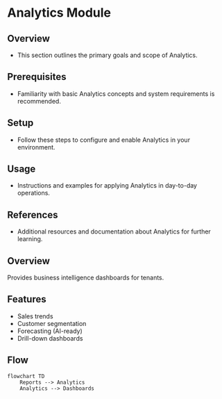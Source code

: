 # Analytics Module

## Overview
- This section outlines the primary goals and scope of Analytics.

## Prerequisites
- Familiarity with basic Analytics concepts and system requirements is recommended.

## Setup
- Follow these steps to configure and enable Analytics in your environment.

## Usage
- Instructions and examples for applying Analytics in day-to-day operations.

## References
- Additional resources and documentation about Analytics for further learning.


## Overview
Provides business intelligence dashboards for tenants.

## Features
- Sales trends
- Customer segmentation
- Forecasting (AI-ready)
- Drill-down dashboards

## Flow
```mermaid
flowchart TD
    Reports --> Analytics
    Analytics --> Dashboards
```

